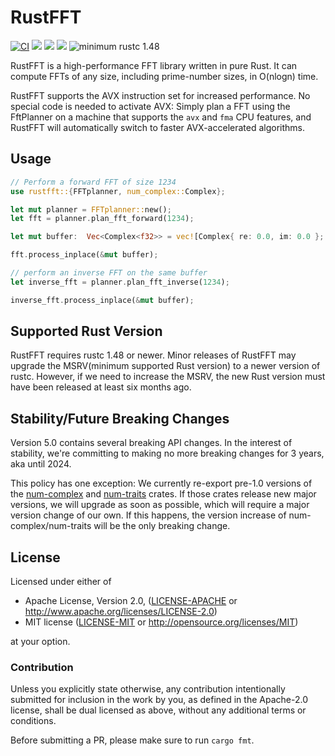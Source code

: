 # RustFFT

[![CI](https://github.com/ejmahler/RustFFT/workflows/CI/badge.svg)](https://github.com/ejmahler/RustFFT/actions?query=workflow%3ACI)
[![](https://img.shields.io/crates/v/rustfft.svg)](https://crates.io/crates/rustfft)
[![](https://img.shields.io/crates/l/rustfft.svg)](https://crates.io/crates/rustfft)
[![](https://docs.rs/rustfft/badge.svg)](https://docs.rs/rustfft/)
![minimum rustc 1.48](https://img.shields.io/badge/rustc-1.48+-red.svg)

RustFFT is a high-performance FFT library written in pure Rust. It can compute FFTs of any size, including prime-number sizes, in O(nlogn) time.

RustFFT supports the AVX instruction set for increased performance. No special code is needed to activate AVX: Simply plan a FFT using the FftPlanner on a machine that supports the `avx` and `fma` CPU features, and RustFFT will automatically switch to faster AVX-accelerated algorithms.

## Usage

```rust
// Perform a forward FFT of size 1234
use rustfft::{FFTplanner, num_complex::Complex};

let mut planner = FFTplanner::new();
let fft = planner.plan_fft_forward(1234);

let mut buffer:  Vec<Complex<f32>> = vec![Complex{ re: 0.0, im: 0.0 }; 4096];

fft.process_inplace(&mut buffer);

// perform an inverse FFT on the same buffer
let inverse_fft = planner.plan_fft_inverse(1234);

inverse_fft.process_inplace(&mut buffer);
```

## Supported Rust Version

RustFFT requires rustc 1.48 or newer. Minor releases of RustFFT may upgrade the MSRV(minimum supported Rust version) to a newer version of rustc.
However, if we need to increase the MSRV, the new Rust version must have been released at least six months ago.

## Stability/Future Breaking Changes

Version 5.0 contains several breaking API changes. In the interest of stability, we're committing to making no more breaking changes for 3 years, aka until 2024.

This policy has one exception: We currently re-export pre-1.0 versions of the [num-complex](https://crates.io/crates/num-complex) and [num-traits](https://crates.io/crates/num-traits) crates. If those crates release new major versions, we will upgrade as soon as possible, which will require a major version change of our own. If this happens, the version increase of num-complex/num-traits will be the only breaking change.

## License

Licensed under either of

 * Apache License, Version 2.0, ([LICENSE-APACHE](LICENSE-APACHE) or http://www.apache.org/licenses/LICENSE-2.0)
 * MIT license ([LICENSE-MIT](LICENSE-MIT) or http://opensource.org/licenses/MIT)

at your option.

### Contribution

Unless you explicitly state otherwise, any contribution intentionally
submitted for inclusion in the work by you, as defined in the Apache-2.0
license, shall be dual licensed as above, without any additional terms or
conditions.

Before submitting a PR, please make sure to run `cargo fmt`.
